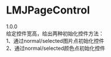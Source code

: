 # LMJPageControl
1.0.0     
给定控件宽高，给出两种初始化控件方法：      
1、通过normal/selected图片点初始化控件     
2、通过normal/selected颜色点初始化控件      